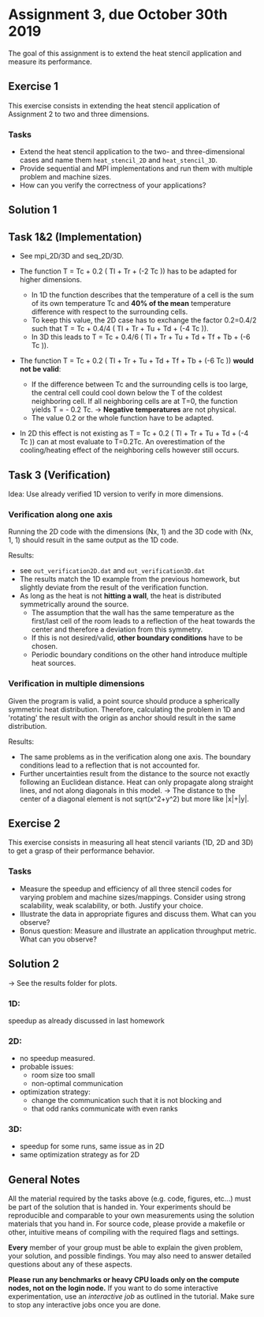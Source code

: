 # Assignment 3, due October 30th 2019

The goal of this assignment is to extend the heat stencil application and measure its performance.

## Exercise 1

This exercise consists in extending the heat stencil application of Assignment 2 to two and three dimensions.

### Tasks

- Extend the heat stencil application to the two- and three-dimensional cases and name them `heat_stencil_2D` and `heat_stencil_3D`.
- Provide sequential and MPI implementations and run them with multiple problem and machine sizes.
- How can you verify the correctness of your applications?

## Solution 1

## Task 1&2 (Implementation)
- See mpi_2D/3D and seq_2D/3D.
- The function T = Tc + 0.2 ( Tl + Tr + (-2 Tc )) has to be adapted for higher dimensions.
    - In 1D the function describes that the temperature of a cell is the sum of its own temperature Tc
    and **40% of the mean** temperature difference with respect to the surrounding cells.
    - To keep this value, the 2D case has to exchange the factor 0.2=0.4/2 such that T = Tc + 0.4/4 ( Tl + Tr + Tu + Td + (-4 Tc )).
    - In 3D this leads to T = Tc + 0.4/6 ( Tl + Tr + Tu + Td + Tf + Tb + (-6 Tc )).

- The function T = Tc + 0.2 ( Tl + Tr + Tu + Td + Tf + Tb + (-6 Tc )) **would not be valid**:
    - If the difference between Tc and the surrounding cells is too large, the central cell could cool down
    below the T of the coldest neighboring cell. If all neighboring cells are at T=0, the function yields
    T = - 0.2 Tc. -> **Negative temperatures** are not physical.
    - The value 0.2 or the whole function have to be adapted.
- In 2D this effect is not existing as T = Tc + 0.2 ( Tl + Tr + Tu + Td + (-4 Tc )) can at most evaluate
to T=0.2Tc. An overestimation of the cooling/heating effect of the neighboring cells however still occurs.

## Task 3 (Verification)
Idea: Use already verified 1D version to verify in more dimensions.

### Verification along one axis
Running the 2D code with the dimensions (Nx, 1) and the 3D code with (Nx, 1, 1) should result
in the same output as the 1D code.

Results:
* see `out_verification2D.dat` and `out_verification3D.dat`
* The results match the 1D example from the previous homework, but slightly deviate from the result of the verification function.
* As long as the heat is not **hitting a wall**, the heat is distributed symmetrically around the source.
    * The assumption that the wall has the same temperature as the first/last cell of the room 
leads to a reflection of the heat towards the center and therefore a deviation from this symmetry.
    * If this is not desired/valid, **other boundary conditions** have to be chosen.
    * Periodic boundary conditions on the other hand introduce multiple heat sources.

### Verification in multiple dimensions
Given the program is valid, a point source should produce a spherically symmetric heat distribution. 
Therefore, calculating the problem in 1D and 'rotating' the result with the origin as anchor should result
in the same distribution.

Results:
- The same problems as in the verification along one axis. The boundary conditions lead to a reflection
that is not accounted for.
- Further uncertainties result from the distance to the source not exactly following an Euclidean distance.
Heat can only propagate along straight lines, and not along diagonals in this model. -> The distance to the center
of a diagonal element is not sqrt(x^2+y^2) but more like |x|+|y|. 


## Exercise 2

This exercise consists in measuring all heat stencil variants (1D, 2D and 3D) to get a grasp of their performance behavior.

### Tasks

- Measure the speedup and efficiency of all three stencil codes for varying problem and machine sizes/mappings. Consider using strong scalability, weak scalability, or both. Justify your choice.
- Illustrate the data in appropriate figures and discuss them. What can you observe?
- Bonus question: Measure and illustrate an application throughput metric. What can you observe?

## Solution 2

-> See the results folder for plots.

### 1D:
speedup as already discussed in last homework

### 2D:
- no speedup measured.
- probable issues:
    - room size too small
    - non-optimal communication
- optimization strategy:
    - change the communication such that it is not blocking and
    - that odd ranks communicate with even ranks
    
### 3D:
- speedup for some runs, same issue as in 2D
- same optimization strategy as for 2D

## General Notes

All the material required by the tasks above (e.g. code, figures, etc...) must be part of the solution that is handed in. Your experiments should be reproducible and comparable to your own measurements using the solution materials that you hand in. For source code, please provide a makefile or other, intuitive means of compiling with the required flags and settings.

**Every** member of your group must be able to explain the given problem, your solution, and possible findings. You may also need to answer detailed questions about any of these aspects.

**Please run any benchmarks or heavy CPU loads only on the compute nodes, not on the login node.**
If you want to do some interactive experimentation, use an *interactive job* as outlined in the tutorial. Make sure to stop any interactive jobs once you are done.
